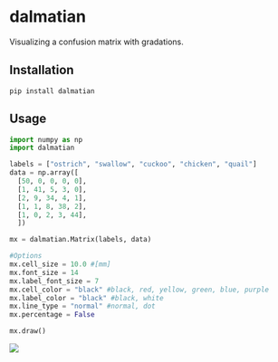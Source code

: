 # dalmatian

Visualizing a confusion matrix with gradations.

## Installation

    pip install dalmatian

## Usage

```python
import numpy as np
import dalmatian

labels = ["ostrich", "swallow", "cuckoo", "chicken", "quail"]
data = np.array([
  [50, 0, 0, 0, 0],
  [1, 41, 5, 3, 0],
  [2, 9, 34, 4, 1],
  [1, 1, 8, 38, 2],
  [1, 0, 2, 3, 44],
  ])

mx = dalmatian.Matrix(labels, data)

#Options
mx.cell_size = 10.0 #[mm]
mx.font_size = 14
mx.label_font_size = 7
mx.cell_color = "black" #black, red, yellow, green, blue, purple
mx.label_color = "black" #black, white
mx.line_type = "normal" #normal, dot
mx.percentage = False

mx.draw()
```

![](https://www.dropbox.com/s/0xsy2wbolwmi9o5/github_dalmatian.png?raw=1)
